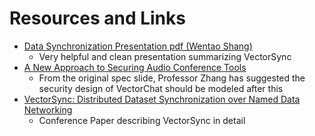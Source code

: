 # Resources and Links

- [Data Synchronization Presentation pdf (Wentao Shang)](https://irl.cs.ucla.edu/data/files/shang-defense-presentation.pdf)
    - Very helpful and clean presentation summarizing VectorSync
- [A New Approach to Securing Audio Conference Tools](http://sprout.ics.uci.edu/projects/ndn/papers/awfit-audiosec.pdf)
    - From the original spec slide, Professor Zhang has suggested the security design of VectorChat should be modeled after this
- [VectorSync: Distributed Dataset Synchronization over Named Data Networking](https://conferences.sigcomm.org/acm-icn/2017/proceedings/icn17-1002.pdf)
    - Conference Paper describing VectorSync in detail